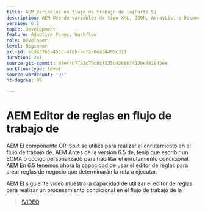 ```yaml
---
title: AEM Variables en flujo de trabajo de la[Parte 5]
description: AEM Uso de variables de tipo XML, JSON, ArrayList o Document en un flujo de trabajo de
version: 6.5
topic: Development
feature: Adaptive Forms, Workflow
role: Developer
level: Beginner
exl-id: ecd43765-455c-4f8b-acf2-6ea34495c311
duration: 241
source-git-commit: 9fef4b77a2c70c8cf525d42686f4120e481945ee
workflow-type: tm+mt
source-wordcount: '93'
ht-degree: 0%

---
```


# AEM Editor de reglas en flujo de trabajo de

AEM El componente OR-Split se utiliza para realizar el enrutamiento en el flujo de trabajo de. AEM Antes de la versión 6.5 de, tenía que escribir un ECMA o código personalizado para habilitar el enrutamiento condicional. AEM En 6.5 tenemos ahora la capacidad de usar el editor de reglas para crear reglas de negocio que determinarán la ruta a ejecutar.

AEM El siguiente vídeo muestra la capacidad de utilizar el editor de reglas para realizar un procesamiento condicional en el flujo de trabajo de la

>[!VIDEO](https://video.tv.adobe.com/v/26362?quality=12&learn=on)


